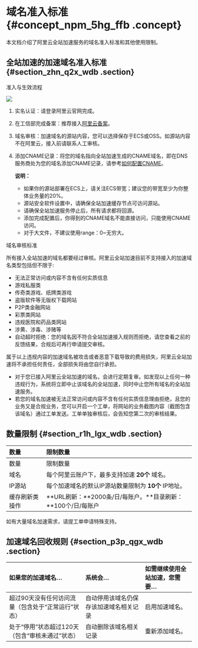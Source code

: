 # 域名准入标准 {#concept_npm_5hg_ffb .concept}

本文档介绍了阿里云全站加速服务的域名准入标准和其他使用限制。

## 全站加速的加速域名准入标准 {#section_zhn_q2x_wdb .section}

准入与生效流程

![](http://static-aliyun-doc.oss-cn-hangzhou.aliyuncs.com/assets/img/5117/15379480093166_zh-CN.png)

1.  实名认证：请登录阿里云官网完成。
2.  在工信部完成备案：推荐接入[阿里云备案](https://beian.aliyun.com/?spm=5176.8142029.388261.3.a0SCC3)。
3.  域名审核：加速域名的源站内容，您可以选择保存于ECS或OSS。如源站内容不在阿里云，接入前请联系人工审核。
4.  添加CNAME记录：将您的域名指向全站加速生成的CNAME域名，即在DNS服务商处为您的域名添加CNAME记录，请参考[如何配置CNAME](../../../../cn.zh-CN/快速入门/配置CNAME/万网/阿里云解析与配置CNAME流程.md#)。

    **说明：** 

    -   如果你的源站部署在ECS上，请关注ECS带宽；建议您的带宽至少为你整体业务量的20%。
    -   源站安全软件设置中，请确保全站加速缓存节点可访问源站。
    -   请确保全站加速服务停止后，所有请求都将回源。
    -   添加完成配置后，你得到的CNAME域名不能直接访问，只能使用CNAME访问。
    -   对于大文件，不建议使用range：0~无穷大。

域名审核标准

所有接入全站加速的域名都要经过审核。阿里云全站加速目前不支持接入的加速域名类型包括但不限于:

-   无法正常访问或内容不含有任何实质信息
-   游戏私服类
-   传奇类游戏、纸牌类游戏
-   盗版软件等无版权下载网站
-   P2P类金融网站
-   彩票类网站
-   违规医院和药品类网站
-   涉黄、涉毒、涉赌等
-   自动超时拒绝：您的域名因不符合全站加速接入规则而拒绝，请您查看之前的反馈结果，合规后可再行申请提交审核。

属于以上违规内容的加速域名被攻击或者恶意下载导致的费用损失，阿里云全站加速将不承担任何责任，全部损失将由您自行承担。

-   对于您已接入阿里云全站加速的域名，会进行定期复审。如发现以上任何一种违规行为，系统将立即中止该域名的全站加速，同时中止您所有域名的全站加速服务。
-   若您的域名加速被无法正常访问或内容不含有任何实质信息理由拒绝，且您的业务又是合规业务，您可以开启一个工单，将网站的业务截图内容（截图包含该域名）通过工单发送。工单单独审核后，会告知您第二次的审核结果。

## 数量限制 {#section_r1h_lgx_wdb .section}

|数量|限制数量|
|:-|:---|
|数量|限制数量|
|域名|每个阿里云账户下，最多支持加速 **20个** 域名。|
|IP源站|每个加速域名的默认IP源站数量限制为 **10个** IP地址。|
|缓存刷新类操作|**URL刷新：**2000条/日/每账户。**目录刷新：**100个/日/每账户|

如有大量域名加速需求，请提工单申请特殊支持。

## 加速域名回收规则 {#section_p3p_qgx_wdb .section}

|如果您的加速域名…|系统会…|如需继续使用全站加速，您需要…|
|:--------|:---|:--------------|
|超过90天没有任何访问流量（包含处于“正常运行”状态）|自动停用该域名仍保存该加速域名相关记录|启用加速域名。|
|处于“停用”状态超过120天（包含“审核未通过”状态）|自动删除该域名相关记录|重新添加域名。|

